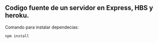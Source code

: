 ## Codigo fuente de un servidor en Express, HBS y heroku.

Comando para instalar dependecias: 
```
npm install
```